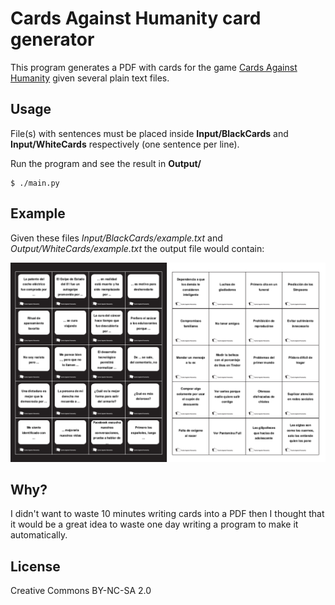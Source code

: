 # Cards Against Humanity card generator

This program generates a PDF with cards for the game [Cards Against Humanity](https://cardsagainsthumanity.com/) given several plain text files.


## Usage

File(s) with sentences must be placed inside **Input/BlackCards** and **Input/WhiteCards** respectively (one sentence per line). 

Run the program and see the result in **Output/**

```
$ ./main.py
```

## Example
Given these files *Input/BlackCards/example.txt* and *Output/WhiteCards/example.txt* the output file would contain:

![Cards](./cards.png)

## Why?
I didn't want to waste 10 minutes writing cards into a PDF then I thought that it would be a great idea to waste one day writing a program to make it automatically.

## License
Creative Commons BY-NC-SA 2.0
